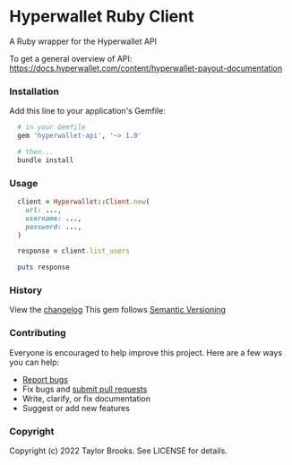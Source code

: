 # Hyperwallet Ruby Client
A Ruby wrapper for the Hyperwallet API

To get a general overview of API: https://docs.hyperwallet.com/content/hyperwallet-payout-documentation

### Installation
Add this line to your application's Gemfile:
````ruby
  # in your Gemfile
  gem 'hyperwallet-api', '~> 1.0'

  # then...
  bundle install
````

### Usage
````ruby
  client = Hyperwallet::Client.new(
    url: ...,
    username: ...,
    password: ...,
  )

  response = client.list_users

  puts response
````

### History

View the [changelog](https://github.com/taylorbrooks/hyperwallet/blob/master/CHANGELOG.md)
This gem follows [Semantic Versioning](http://semver.org/)

### Contributing

Everyone is encouraged to help improve this project. Here are a few ways you can help:

- [Report bugs](https://github.com/taylorbrooks/hyperwallet/issues)
- Fix bugs and [submit pull requests](https://github.com/taylorbrooks/hyperwallet/pulls)
- Write, clarify, or fix documentation
- Suggest or add new features

### Copyright
Copyright (c) 2022 Taylor Brooks. See LICENSE for details.
